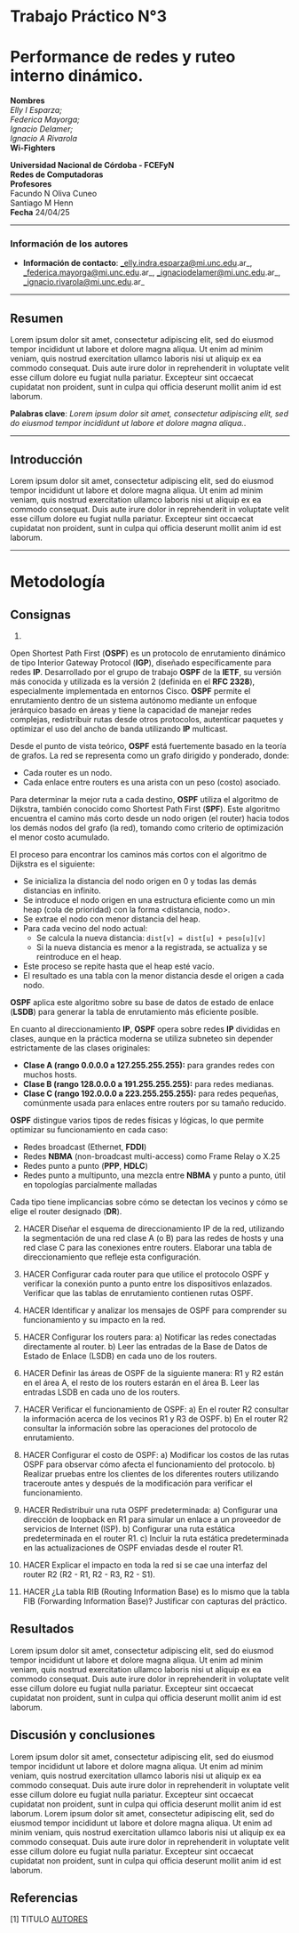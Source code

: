 # Trabajo Práctico N°3
# Performance de redes y ruteo interno dinámico.

**Nombres**  
_Elly I Esparza;_  
_Federica Mayorga;_  
_Ignacio Delamer;_  
_Ignacio A Rivarola_  
**Wi-Fighters**

**Universidad Nacional de Córdoba - FCEFyN**  
**Redes de Computadoras**  
**Profesores**  
Facundo N Oliva Cuneo  
Santiago M Henn  
**Fecha**
24/04/25  

---

### Información de los autores
 
- **Información de contacto**: _elly.indra.esparza@mi.unc.edu.ar_,  _federica.mayorga@mi.unc.edu.ar_,  _ignaciodelamer@mi.unc.edu.ar_,  _ignacio.rivarola@mi.unc.edu.ar_  

---

## Resumen
Lorem ipsum dolor sit amet, consectetur adipiscing elit, sed do eiusmod tempor incididunt ut labore et dolore magna aliqua. Ut enim ad minim veniam, quis nostrud exercitation ullamco laboris nisi ut aliquip ex ea commodo consequat. Duis aute irure dolor in reprehenderit in voluptate velit esse cillum dolore eu fugiat nulla pariatur. Excepteur sint occaecat cupidatat non proident, sunt in culpa qui officia deserunt mollit anim id est laborum.  

**Palabras clave**: _Lorem ipsum dolor sit amet, consectetur adipiscing elit, sed do eiusmod tempor incididunt ut labore et dolore magna aliqua._.

---

## Introducción
Lorem ipsum dolor sit amet, consectetur adipiscing elit, sed do eiusmod tempor incididunt ut labore et dolore magna aliqua. Ut enim ad minim veniam, quis nostrud exercitation ullamco laboris nisi ut aliquip ex ea commodo consequat. Duis aute irure dolor in reprehenderit in voluptate velit esse cillum dolore eu fugiat nulla pariatur. Excepteur sint occaecat cupidatat non proident, sunt in culpa qui officia deserunt mollit anim id est laborum.

---

# Metodología

## Consignas

1)  
Open Shortest Path First (**OSPF**) es un protocolo de enrutamiento dinámico de tipo Interior Gateway Protocol (**IGP**), diseñado específicamente para redes **IP**. Desarrollado por el grupo de trabajo **OSPF** de la **IETF**, su versión más conocida y utilizada es la versión 2 (definida en el **RFC 2328**), especialmente implementada en entornos Cisco. **OSPF** permite el enrutamiento dentro de un sistema autónomo mediante un enfoque jerárquico basado en áreas y tiene la capacidad de manejar redes complejas, redistribuir rutas desde otros protocolos, autenticar paquetes y optimizar el uso del ancho de banda utilizando **IP** multicast.

Desde el punto de vista teórico, **OSPF** está fuertemente basado en la teoría de grafos. La red se representa como un grafo dirigido y ponderado, donde:
- Cada router es un nodo.
- Cada enlace entre routers es una arista con un peso (costo) asociado.

Para determinar la mejor ruta a cada destino, **OSPF** utiliza el algoritmo de Dijkstra, también conocido como Shortest Path First (**SPF**). Este algoritmo encuentra el camino más corto desde un nodo origen (el router) hacia todos los demás nodos del grafo (la red), tomando como criterio de optimización el menor costo acumulado.


El proceso para encontrar los caminos más cortos con el algoritmo de Dijkstra es el siguiente:
- Se inicializa la distancia del nodo origen en 0 y todas las demás distancias en infinito.
- Se introduce el nodo origen en una estructura eficiente como un min heap (cola de prioridad) con la forma <distancia, nodo>.
- Se extrae el nodo con menor distancia del heap.
- Para cada vecino del nodo actual:
    - Se calcula la nueva distancia: ``dist[v] = dist[u] + peso[u][v]``
    - Si la nueva distancia es menor a la registrada, se actualiza y se reintroduce en el heap.
- Este proceso se repite hasta que el heap esté vacío.
- El resultado es una tabla con la menor distancia desde el origen a cada nodo.

**OSPF** aplica este algoritmo sobre su base de datos de estado de enlace (**LSDB**) para generar la tabla de enrutamiento más eficiente posible.

En cuanto al direccionamiento **IP**, **OSPF** opera sobre redes **IP** divididas en clases, aunque en la práctica moderna se utiliza subneteo sin depender estrictamente de las clases originales:
- **Clase A (rango 0.0.0.0 a 127.255.255.255):** para grandes redes con muchos hosts.
- **Clase B (rango 128.0.0.0 a 191.255.255.255):** para redes medianas.
- **Clase C (rango 192.0.0.0 a 223.255.255.255):** para redes pequeñas, comúnmente usada para enlaces entre routers por su tamaño reducido.

**OSPF** distingue varios tipos de redes físicas y lógicas, lo que permite optimizar su funcionamiento en cada caso:
- Redes broadcast (Ethernet, **FDDI**)
- Redes **NBMA** (non-broadcast multi-access) como Frame Relay o X.25
- Redes punto a punto (**PPP**, **HDLC**)
- Redes punto a multipunto, una mezcla entre **NBMA** y punto a punto, útil en topologías parcialmente malladas

Cada tipo tiene implicancias sobre cómo se detectan los vecinos y cómo se elige el router designado (**DR**).
   
2) HACER Diseñar el esquema de direccionamiento IP de la red, utilizando la segmentación de una red clase A (o B) para las redes de hosts y una red clase C para las conexiones entre routers. Elaborar una tabla de direccionamiento que refleje esta configuración.

3) HACER Configurar cada router para que utilice el protocolo OSPF y verificar la conexión punto a punto entre los dispositivos enlazados. Verificar que las tablas de enrutamiento contienen rutas OSPF.

4) HACER Identificar y analizar los mensajes de OSPF para comprender su funcionamiento y su impacto en la red.

5) HACER Configurar los routers para:
    a) Notificar las redes conectadas directamente al router.
    b) Leer las entradas de la Base de Datos de Estado de Enlace (LSDB) en cada uno de los routers.

6) HACER Definir las áreas de OSPF de la siguiente manera: R1 y R2 están en el área A, el resto de los routers estarán en el área B. Leer las entradas LSDB en cada uno de los routers.
   
7) HACER Verificar el funcionamiento de OSPF:
    a) En el router R2 consultar la información acerca de los vecinos R1 y R3 de OSPF.
    b) En el router R2 consultar la información sobre las operaciones del protocolo de enrutamiento.

8) HACER Configurar el costo de OSPF:
    a) Modificar los costos de las rutas OSPF para observar cómo afecta el funcionamiento del protocolo.
    b) Realizar pruebas entre los clientes de los diferentes routers utilizando traceroute antes y después de la modificación para verificar el funcionamiento.

9) HACER Redistribuir una ruta OSPF predeterminada:
    a) Configurar una dirección de loopback en R1 para simular un enlace a un proveedor de servicios de Internet (ISP).
    b) Configurar una ruta estática predeterminada en el router R1.
    c) Incluir la ruta estática predeterminada en las actualizaciones de OSPF enviadas desde el router R1.

10)  HACER Explicar el impacto en toda la red si se cae una interfaz del router R2 (R2 - R1, R2 - R3, R2 - S1).
    
11) HACER ¿La tabla RIB (Routing Information Base) es lo mismo que la tabla FIB (Forwarding Information Base)? Justificar con capturas del práctico.


## Resultados

Lorem ipsum dolor sit amet, consectetur adipiscing elit, sed do eiusmod tempor incididunt ut labore et dolore magna aliqua. Ut enim ad minim veniam, quis nostrud exercitation ullamco laboris nisi ut aliquip ex ea commodo consequat. Duis aute irure dolor in reprehenderit in voluptate velit esse cillum dolore eu fugiat nulla pariatur. Excepteur sint occaecat cupidatat non proident, sunt in culpa qui officia deserunt mollit anim id est laborum.


## Discusión y conclusiones

Lorem ipsum dolor sit amet, consectetur adipiscing elit, sed do eiusmod tempor incididunt ut labore et dolore magna aliqua. Ut enim ad minim veniam, quis nostrud exercitation ullamco laboris nisi ut aliquip ex ea commodo consequat. Duis aute irure dolor in reprehenderit in voluptate velit esse cillum dolore eu fugiat nulla pariatur. Excepteur sint occaecat cupidatat non proident, sunt in culpa qui officia deserunt mollit anim id est laborum.
Lorem ipsum dolor sit amet, consectetur adipiscing elit, sed do eiusmod tempor incididunt ut labore et dolore magna aliqua. Ut enim ad minim veniam, quis nostrud exercitation ullamco laboris nisi ut aliquip ex ea commodo consequat. Duis aute irure dolor in reprehenderit in voluptate velit esse cillum dolore eu fugiat nulla pariatur. Excepteur sint occaecat cupidatat non proident, sunt in culpa qui officia deserunt mollit anim id est laborum.

## Referencias

[1] TITULO [AUTORES](LINK)
